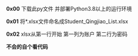 **0x00** 下载此py文件 并部署Python3.8以上的运行环境

**0x01** 将*.xlsx文件命名成Student_Qingjiao_List.xlsx

**0x02** xlsx从第一行开始 第一列为账户 第二行为密码

**不会的自个看代码**

